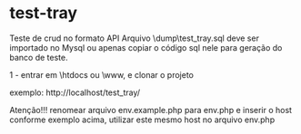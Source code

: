 # test-tray

Teste de crud no formato API
Arquivo \dump\test_tray.sql deve ser importado no Mysql ou apenas copiar o código sql nele para
geração do banco de teste.

1 - entrar em \htdocs ou \www, e clonar o projeto

exemplo: http://localhost/test_tray/

Atenção!!!
renomear arquivo env.example.php para env.php e inserir o host conforme exemplo acima,
utilizar este mesmo host no arquivo env.php






